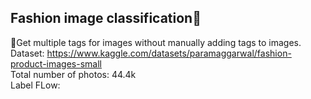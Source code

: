 ## Fashion image classification👚
🎯Get multiple tags for images without manually adding tags to images.  
Dataset: https://www.kaggle.com/datasets/paramaggarwal/fashion-product-images-small  
Total number of photos: 44.4k  
Label FLow:

